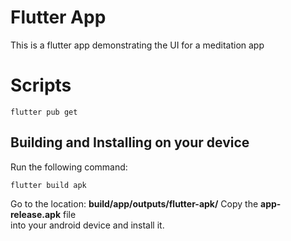 # Flutter App
This is a flutter app demonstrating the UI for a meditation app

# Scripts
```shell
flutter pub get
```

## Building and Installing on your device
Run the following command:
```shell
flutter build apk
```

Go to the location:
**build/app/outputs/flutter-apk/**
Copy the **app-release.apk** file</br>into your android device and install it.
